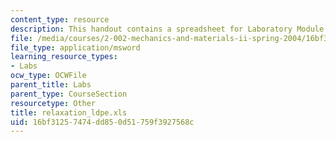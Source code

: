 ```yaml
---
content_type: resource
description: This handout contains a spreadsheet for Laboratory Module 2.
file: /media/courses/2-002-mechanics-and-materials-ii-spring-2004/16bf31257474dd850d51759f3927568c_relaxation_ldpe.xls
file_type: application/msword
learning_resource_types:
- Labs
ocw_type: OCWFile
parent_title: Labs
parent_type: CourseSection
resourcetype: Other
title: relaxation_ldpe.xls
uid: 16bf3125-7474-dd85-0d51-759f3927568c
---
```


